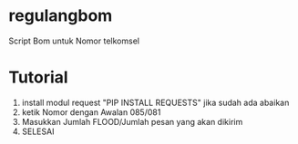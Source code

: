 # regulangbom
Script Bom untuk Nomor telkomsel

# Tutorial 
1. install modul request "PIP INSTALL REQUESTS" jika sudah ada abaikan
2. ketik Nomor dengan Awalan 085/081
3. Masukkan Jumlah FLOOD/Jumlah pesan yang akan dikirim
4. SELESAI

